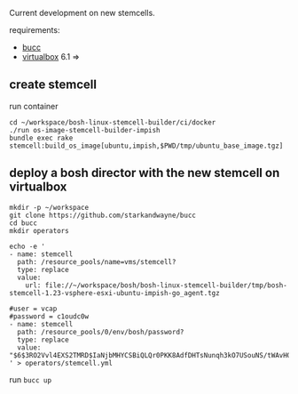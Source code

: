 Current development on new stemcells.

requirements:
- [bucc](https://github.com/starkandwayne/bucc)
- [virtualbox](https://www.virtualbox.org/) 6.1 =>

## create stemcell
run container
```
cd ~/workspace/bosh-linux-stemcell-builder/ci/docker
./run os-image-stemcell-builder-impish
bundle exec rake stemcell:build_os_image[ubuntu,impish,$PWD/tmp/ubuntu_base_image.tgz]
```

## deploy a bosh director with the new stemcell on virtualbox
```
mkdir -p ~/workspace
git clone https://github.com/starkandwayne/bucc
cd bucc
mkdir operators
```
```
echo -e '
- name: stemcell
  path: /resource_pools/name=vms/stemcell?
  type: replace
  value:
    url: file://~/workspace/bosh/bosh-linux-stemcell-builder/tmp/bosh-stemcell-1.23-vsphere-esxi-ubuntu-impish-go_agent.tgz

#user = vcap
#password = c1oudc0w
- name: stemcell
  path: /resource_pools/0/env/bosh/password?
  type: replace
  value: "$6$3RO2Vvl4EXS2TMRD$IaNjbMHYCSBiQLQr0PKK8AdfDHTsNunqh3kO7USouNS/tWAvH0JmtDfrhLlHwN0XUCUrBVpQ02hoHYgTdaaeY1"
' > operators/stemcell.yml
```

run `bucc up`